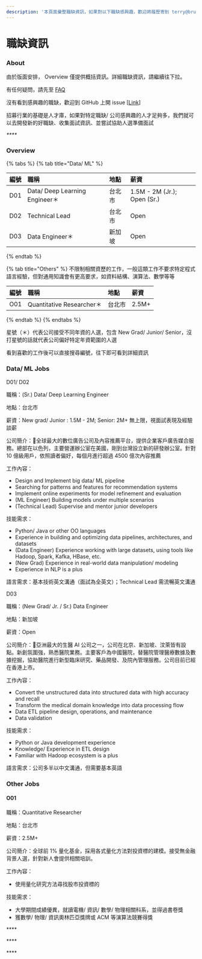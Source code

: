 ```yaml
---
description: '本頁面彙整職缺資訊，如果對以下職缺感興趣，歡迎將履歷寄到 terry@brucehr.com.tw. Last update: Aug 2021'
---
```


# 職缺資訊

### About

由於版面安排， Overview 僅提供概括資訊。詳細職缺資訊，請繼續往下拉。

有任何疑問，請先至 [FAQ](faq.md)

沒有看到感興趣的職缺，歡迎到 GitHub 上開 issue \[[Link](https://github.com/sealpuppy/careerinfo/issues)\]

招募行業的基礎是人才庫，如果對特定職缺/ 公司感興趣的人才足夠多，我們就可以去開發新的好職缺、收集面試資訊、並嘗試協助人選準備面試

_\*\*\*\*_

### Overview

{% tabs %}
{% tab title="Data/ ML" %}


| 編號 | 職稱 | 地點 | 薪資 |
| :--- | :--- | :--- | :--- |
| D01 | Data/ Deep Learning Engineer＊ | 台北市 | 1.5M - 2M \(Jr.\); Open \(Sr.\) |
| D02 | Technical Lead | 台北市 | Open |
| D03 | Data Engineer＊ | 新加坡 | Open |
{% endtab %}

{% tab title="Others" %}
不限制相關資歷的工作，一般這類工作不要求特定程式語言經驗，但對通用知識會有更高要求，如資料結構、演算法、數學等等

| 編號 | 職稱 | 地點 | 薪資 |
| :--- | :--- | :--- | :--- |
| O01 | Quantitative Researcher＊ | 台北市 | 2.5M+ |
{% endtab %}
{% endtabs %}

星號（＊）代表公司接受不同年資的人選，包含 New Grad/ Junior/ Senior，沒打星號的話就代表公司偏好特定年資範圍的人選

看到喜歡的工作後可以直接搜尋編號，往下即可看到詳細資訊



### Data/ ML Jobs

D01/ D02

職稱：\(Sr.\) Data/ Deep Learning Engineer

地點：台北市

薪資：New grad/ Junior : 1.5M - 2M; Senior: 2M+ 無上限，視面試表現及經驗談薪

公司簡介：全球最大的數位廣告公司及內容推薦平台，提供企業客戶廣告媒合服務。總部在以色列，主要營運辦公室在美國，剛到台灣設立新的研發辦公室。針對 10 億級用戶，依照讀者偏好，每個月進行超過 4500 億次內容推薦

工作內容：

* Design and Implement big data/ ML pipeline
* Searching for patterns and features for recommendation systems
* Implement online experiments for model refinement and evaluation
* \(ML Engineer\) Building models under multiple scenarios
* \(Technical Lead\) Supervise and mentor junior developers

技能需求：

* Python/ Java or other OO languages
* Experience in building and optimizing data pipelines, architectures, and datasets
* \(Data Engineer\) Experience working with large datasets, using tools like Hadoop, Spark, Kafka, HBase, etc.
* \(New Grad\) Experience in real-world data manipulation/ modeling
* Experience in NLP is a plus 

語言需求：基本技術英文溝通（面試為全英文）；Technical Lead 需流暢英文溝通



D03

職稱：\(New Grad/ Jr. / Sr.\) Data Engineer

地點：新加坡

薪資：Open

公司簡介：亞洲最大的生醫 AI 公司之一，公司在北京、新加坡、汶萊皆有設點。新創氛圍強，熟悉醫院業務。主要客戶為中國醫院，替醫院管理醫療數據及數據挖掘，協助醫院進行新型臨床研究、藥品開發、及院內管理服務。公司目前已經在香港上市。

工作內容：

* Convert the unstructured data into structured data with high accuracy and recall
* Transform the medical domain knowledge into data processing flow
* Data ETL pipeline design, operations, and maintenance
* Data validation

技能需求：

* Python or Java development experience
* Knowledge/ Experience in ETL design
* Familiar with Hadoop ecosystem is a plus

語言需求：公司多半以中文溝通，但需要基本英語

### Other Jobs

#### O01

職稱：Quantitative Researcher

地點：台北市

薪資：2.5M+

公司簡介：全球前 1% 量化基金，採用各式量化方法對投資標的建模。接受無金融背景人選，針對新人會提供相關培訓。

工作內容：

* 使用量化研究方法尋找股市投資標的

技能需求：

* 大學期間成績優異，就讀電機/ 資訊/ 數學/ 物理相關科系，並得過書卷獎
* 獲數學/ 物理/ 資訊奧林匹亞獎牌或 ACM 等演算法競賽得獎

\*\*\*\*



\*\*\*\*

\*\*\*\*

